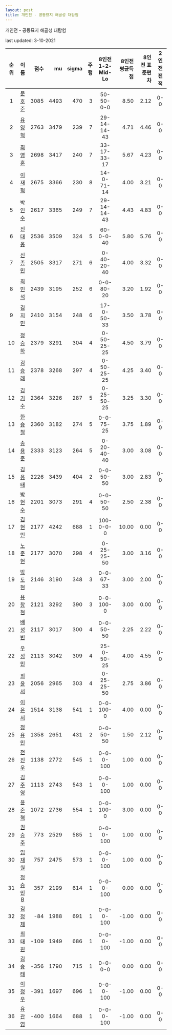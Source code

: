```yaml
---
layout: post
title: 개인전 - 공동묘지 해골성 대탐험
---
```



개인전 - 공동묘지 해골성 대탐험


last updated: 3-10-2021

| 순위 | 이름 | 점수 | mu | sigma | 주행 | 8인전 1-2-Mid-Lo | 8인전 평균득점 | 8인전 표준편차 | 2인전 전적 |
|:---:|:---:|---:|---:|---:|---:|:---:|---:|---:|:---:|
| 1 | [문호준](../munhojun) | 3085 | 4493 | 470 | 3 | 50-50-0-0 | 8.50 | 2.12 | 0-0 |
| 2 | [유영혁](../yuyeonghyeok) | 2763 | 3479 | 239 | 7 | 29-14-14-43 | 4.71 | 4.46 | 0-0 |
| 3 | [최영훈](../choiyeonghun) | 2698 | 3417 | 240 | 7 | 33-17-33-17 | 5.67 | 4.23 | 0-0 |
| 4 | [이재혁](../ijaehyeok) | 2675 | 3366 | 230 | 8 | 14-0-71-14 | 4.00 | 3.21 | 0-0 |
| 5 | [박인수](../bakinsu) | 2617 | 3365 | 249 | 7 | 29-14-14-43 | 4.43 | 4.83 | 0-0 |
| 6 | [전대웅](../jeondaewoong) | 2536 | 3509 | 324 | 5 | 60-0-0-40 | 5.80 | 5.76 | 0-0 |
| 7 | [신종민](../shinjongmin) | 2505 | 3317 | 271 | 6 | 0-40-20-40 | 4.00 | 3.32 | 0-0 |
| 8 | [최민석](../choiminseok) | 2439 | 3195 | 252 | 6 | 0-0-80-20 | 3.20 | 1.92 | 0-0 |
| 9 | [김지민](../gimjimin) | 2410 | 3154 | 248 | 6 | 17-0-50-33 | 3.50 | 3.78 | 0-0 |
| 10 | [정승하](../jeongseungha) | 2379 | 3291 | 304 | 4 | 0-50-25-25 | 4.50 | 3.79 | 0-0 |
| 11 | [김승래](../gimseungrae) | 2378 | 3268 | 297 | 4 | 0-50-25-25 | 4.25 | 3.40 | 0-0 |
| 12 | [김기수](../gimgisu) | 2364 | 3226 | 287 | 5 | 0-25-50-25 | 3.25 | 3.30 | 0-0 |
| 13 | [한승철](../hanseungcheol) | 2360 | 3182 | 274 | 5 | 0-0-75-25 | 3.75 | 1.89 | 0-0 |
| 14 | [송용준](../songyongjun) | 2333 | 3123 | 264 | 5 | 0-20-40-40 | 3.00 | 3.08 | 0-0 |
| 15 | [김응태](../gimeungtae) | 2226 | 3439 | 404 | 2 | 0-0-50-50 | 3.00 | 2.83 | 0-0 |
| 16 | [박현수](../bakhyeonsu) | 2201 | 3073 | 291 | 4 | 0-0-50-50 | 2.50 | 2.38 | 0-0 |
| 17 | [김현민](../gimhyunmin) | 2177 | 4242 | 688 | 1 | 100-0-0-0 | 10.00 | 0.00 | 0-0 |
| 18 | [노준현](../nojunhyeon) | 2177 | 3070 | 298 | 4 | 0-25-25-50 | 3.00 | 3.16 | 0-0 |
| 19 | [박도현](../bakdohyeon) | 2146 | 3190 | 348 | 3 | 0-0-67-33 | 3.00 | 2.00 | 0-0 |
| 20 | [유창현](../yuchanghyeon) | 2121 | 3292 | 390 | 3 | 0-0-100-0 | 3.00 | 0.00 | 0-0 |
| 21 | [배성빈](../baeseongbin) | 2117 | 3017 | 300 | 4 | 0-0-50-50 | 2.25 | 2.22 | 0-0 |
| 22 | [우성민](../useongmin) | 2113 | 3042 | 309 | 4 | 25-0-50-25 | 4.00 | 4.55 | 0-0 |
| 23 | [최윤서](../choiyunseo) | 2056 | 2965 | 303 | 4 | 0-25-25-50 | 2.75 | 3.86 | 0-0 |
| 24 | [이은서](../ieunseo) | 1514 | 3138 | 541 | 1 | 0-0-100-0 | 4.00 | 0.00 | 0-0 |
| 25 | [정유민](../jeongyumin) | 1358 | 2651 | 431 | 2 | 0-0-50-50 | 1.50 | 2.12 | 0-0 |
| 26 | [전진우](../jeonjinwoo) | 1138 | 2772 | 545 | 1 | 0-0-0-100 | 1.00 | 0.00 | 0-0 |
| 27 | [김주영](../gimjuyeong) | 1113 | 2743 | 543 | 1 | 0-0-0-100 | 1.00 | 0.00 | 0-0 |
| 28 | [윤준혁](../yunjunhyeok) | 1072 | 2736 | 554 | 1 | 0-0-100-0 | 3.00 | 0.00 | 0-0 |
| 29 | [권승주](../glamint) | 773 | 2529 | 585 | 1 | 0-0-0-100 | 1.00 | 0.00 | 0-0 |
| 30 | [임재원](../imjaewon) | 757 | 2475 | 573 | 1 | 0-0-0-100 | 1.00 | 0.00 | 0-0 |
| 31 | [정승민B](../jeongseungminb) | 357 | 2199 | 614 | 1 | 0-0-0-100 | 0.00 | 0.00 | 0-0 |
| 32 | [김정제](../gimjeongje) | -84 | 1988 | 691 | 1 | 0-0-0-100 | -1.00 | 0.00 | 0-0 |
| 33 | [최태원](../choitaiwon) | -109 | 1949 | 686 | 1 | 0-0-0-100 | -1.00 | 0.00 | 0-0 |
| 34 | [김승태](../gimseungtae) | -356 | 1790 | 715 | 1 | 0-0-0-0 | 0.00 | 0.00 | 0-0 |
| 35 | [이정우](../ijeongu) | -391 | 1697 | 696 | 1 | 0-0-0-100 | -1.00 | 0.00 | 0-0 |
| 36 | [유관영](../yugwanyeong) | -400 | 1664 | 688 | 1 | 0-0-0-100 | -1.00 | 0.00 | 0-0 |
